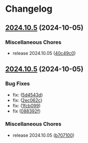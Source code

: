 # Changelog

## [2024.10.5](https://github.com/chu-shen/jellyfin-plugin-anilist-with-filter/compare/v2024.10.5...v2024.10.5) (2024-10-05)


### Miscellaneous Chores

* release 2024.10.05 ([40c49c0](https://github.com/chu-shen/jellyfin-plugin-anilist-with-filter/commit/40c49c0b80a172d6337dcd4a6b98dfd8d4cef4ce))

## [2024.10.5](https://github.com/chu-shen/jellyfin-plugin-anilist-with-filter/compare/2023.8.17...v2024.10.5) (2024-10-05)


### Bug Fixes

* fix:  ([5d4543d](https://github.com/chu-shen/jellyfin-plugin-anilist-with-filter/commit/5d4543d37577ebb692b2fd1e8fb128aab2e4bc2f))
* fix:  ([2ec062c](https://github.com/chu-shen/jellyfin-plugin-anilist-with-filter/commit/2ec062c5e3600ba1e507ad2f4b8bf14a2d0552a6))
* fix:  ([1fcb099](https://github.com/chu-shen/jellyfin-plugin-anilist-with-filter/commit/1fcb099017bdfa9d489109396d2366dcf8c9393f))
* fix ([088392f](https://github.com/chu-shen/jellyfin-plugin-anilist-with-filter/commit/088392fc8ff6d1f8380ab7811e27e8f11d2022e9))


### Miscellaneous Chores

* release 2024.10.05 ([b707100](https://github.com/chu-shen/jellyfin-plugin-anilist-with-filter/commit/b707100cc83e54c2d66002b0d5cfc0a2ca0ad5eb))
